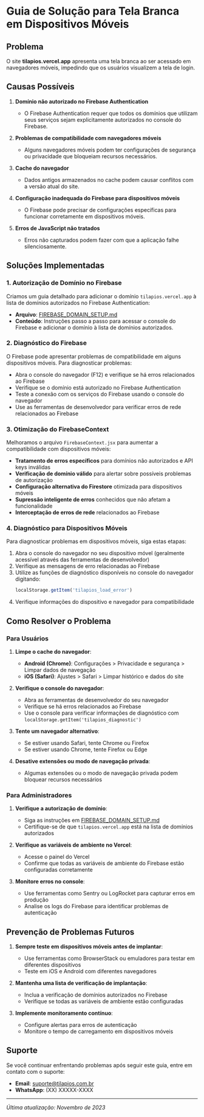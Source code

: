 # Guia de Solução para Tela Branca em Dispositivos Móveis

## Problema

O site **tilapios.vercel.app** apresenta uma tela branca ao ser acessado em navegadores móveis, impedindo que os usuários visualizem a tela de login.

## Causas Possíveis

1. **Domínio não autorizado no Firebase Authentication**
   - O Firebase Authentication requer que todos os domínios que utilizam seus serviços sejam explicitamente autorizados no console do Firebase.

2. **Problemas de compatibilidade com navegadores móveis**
   - Alguns navegadores móveis podem ter configurações de segurança ou privacidade que bloqueiam recursos necessários.

3. **Cache do navegador**
   - Dados antigos armazenados no cache podem causar conflitos com a versão atual do site.

4. **Configuração inadequada do Firebase para dispositivos móveis**
   - O Firebase pode precisar de configurações específicas para funcionar corretamente em dispositivos móveis.

5. **Erros de JavaScript não tratados**
   - Erros não capturados podem fazer com que a aplicação falhe silenciosamente.

## Soluções Implementadas

### 1. Autorização de Domínio no Firebase

Criamos um guia detalhado para adicionar o domínio `tilapios.vercel.app` à lista de domínios autorizados no Firebase Authentication:

- **Arquivo**: [FIREBASE_DOMAIN_SETUP.md](./FIREBASE_DOMAIN_SETUP.md)
- **Conteúdo**: Instruções passo a passo para acessar o console do Firebase e adicionar o domínio à lista de domínios autorizados.

### 2. Diagnóstico do Firebase

O Firebase pode apresentar problemas de compatibilidade em alguns dispositivos móveis. Para diagnosticar problemas:

- Abra o console do navegador (F12) e verifique se há erros relacionados ao Firebase
- Verifique se o domínio está autorizado no Firebase Authentication
- Teste a conexão com os serviços do Firebase usando o console do navegador
- Use as ferramentas de desenvolvedor para verificar erros de rede relacionados ao Firebase

### 3. Otimização do FirebaseContext

Melhoramos o arquivo `FirebaseContext.jsx` para aumentar a compatibilidade com dispositivos móveis:

- **Tratamento de erros específicos** para domínios não autorizados e API keys inválidas
- **Verificação de domínio válido** para alertar sobre possíveis problemas de autorização
- **Configuração alternativa do Firestore** otimizada para dispositivos móveis
- **Supressão inteligente de erros** conhecidos que não afetam a funcionalidade
- **Interceptação de erros de rede** relacionados ao Firebase

### 4. Diagnóstico para Dispositivos Móveis

Para diagnosticar problemas em dispositivos móveis, siga estas etapas:

1. Abra o console do navegador no seu dispositivo móvel (geralmente acessível através das ferramentas de desenvolvedor)
2. Verifique as mensagens de erro relacionadas ao Firebase
3. Utilize as funções de diagnóstico disponíveis no console do navegador digitando:
   ```javascript
   localStorage.getItem('tilapios_load_error')
   ```
4. Verifique informações do dispositivo e navegador para compatibilidade

## Como Resolver o Problema

### Para Usuários

1. **Limpe o cache do navegador**:
   - **Android (Chrome)**: Configurações > Privacidade e segurança > Limpar dados de navegação
   - **iOS (Safari)**: Ajustes > Safari > Limpar histórico e dados do site

2. **Verifique o console do navegador**:
   - Abra as ferramentas de desenvolvedor do seu navegador
   - Verifique se há erros relacionados ao Firebase
   - Use o console para verificar informações de diagnóstico com `localStorage.getItem('tilapios_diagnostic')`

3. **Tente um navegador alternativo**:
   - Se estiver usando Safari, tente Chrome ou Firefox
   - Se estiver usando Chrome, tente Firefox ou Edge

4. **Desative extensões ou modo de navegação privada**:
   - Algumas extensões ou o modo de navegação privada podem bloquear recursos necessários

### Para Administradores

1. **Verifique a autorização de domínio**:
   - Siga as instruções em [FIREBASE_DOMAIN_SETUP.md](./FIREBASE_DOMAIN_SETUP.md)
   - Certifique-se de que `tilapios.vercel.app` está na lista de domínios autorizados

2. **Verifique as variáveis de ambiente no Vercel**:
   - Acesse o painel do Vercel
   - Confirme que todas as variáveis de ambiente do Firebase estão configuradas corretamente

3. **Monitore erros no console**:
   - Use ferramentas como Sentry ou LogRocket para capturar erros em produção
   - Analise os logs do Firebase para identificar problemas de autenticação

## Prevenção de Problemas Futuros

1. **Sempre teste em dispositivos móveis antes de implantar**:
   - Use ferramentas como BrowserStack ou emuladores para testar em diferentes dispositivos
   - Teste em iOS e Android com diferentes navegadores

2. **Mantenha uma lista de verificação de implantação**:
   - Inclua a verificação de domínios autorizados no Firebase
   - Verifique se todas as variáveis de ambiente estão configuradas

3. **Implemente monitoramento contínuo**:
   - Configure alertas para erros de autenticação
   - Monitore o tempo de carregamento em dispositivos móveis

## Suporte

Se você continuar enfrentando problemas após seguir este guia, entre em contato com o suporte:

- **Email**: suporte@tilapios.com.br
- **WhatsApp**: (XX) XXXXX-XXXX

---

*Última atualização: Novembro de 2023*